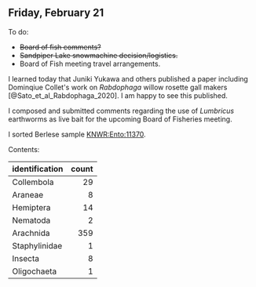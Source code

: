 
## Friday, February 21

To do:

* ~~Board of fish comments?~~
* ~~Sandpiper Lake snowmachine decision/logistics.~~
* Board of Fish meeting travel arrangements.

I learned today that Juniki Yukawa and others published a paper including Dominqiue Collet's work on *Rabdophaga* willow rosette gall makers [@Sato_et_al_Rabdophaga_2020]. I am happy to see this published.

I composed and submitted comments regarding the use of *Lumbricus* earthworms as live bait for the upcoming Board of Fisheries meeting.

I sorted Berlese sample [KNWR:Ento:11370](http://arctos.database.museum/guid/KNWR:Ento:11370).

Contents:

identification|count
:---|---:
Collembola|29
Araneae|8
Hemiptera|14
Nematoda|2
Arachnida|359
Staphylinidae|1
Insecta|8
Oligochaeta|1

